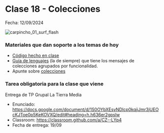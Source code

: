 # Clase 18 - Colecciones

Fecha: 12/09/2024

![carpincho_01_surf_flash](https://github.com/user-attachments/assets/459bc384-f914-4a0c-8918-7e713f6b1399)

### Materiales que dan soporte a los temas de hoy
- [Código hecho en clase](https://github.com/pdepjm/colecciones-capy)
- [Guía de lenguajes](https://docs.google.com/document/u/1/d/e/2PACX-1vTlLkakSbp6ubcIq00PU4-Z96tg8CUSc8bO793_uftmiGjfkSn7Ug-F_y0-ieIWG6aWfuoHLJrRL8Fd/pub) (la de siempre) que tiene los mensajes de colecciones agrupados por funcionalidad.
- Apunte sobre [colecciones](https://docs.google.com/document/d/1HiYxLswd4O0MBqnT3jGo2K9e_4FE73RXF_lf8NWVOSE/edit#heading=h.iehg2xjvol3w)

### Tarea obligatoria para la clase que viene 

Entrega de TP Grupal La Tierra Media 
- Enunciado: https://docs.google.com/document/d/1S0OYbXEsyNDlcp0kqjiJmr3jUEOcKJToe0p5KeKOVXQ/edit#heading=h.h636er2gpslw
- Classroom: https://classroom.github.com/a/CZ--LYp4
- Fecha de entrega: 19/09
